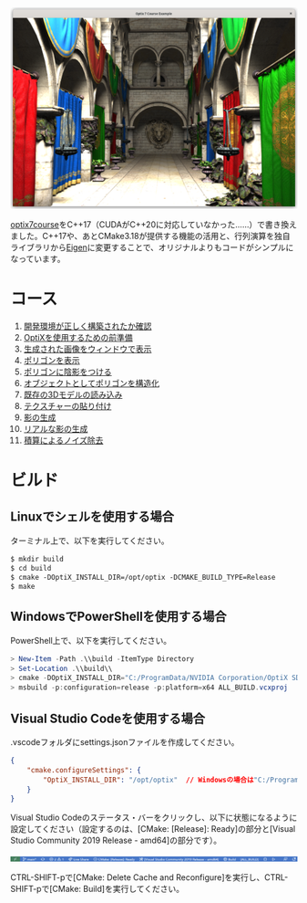 ![example11-accumulate-linux](https://raw.githubusercontent.com/tail-island/optix7courseR/main/image/example11-accumulate-linux.png)

[optix7course](https://github.com/ingowald/optix7course)をC++17（CUDAがC++20に対応していなかった……）で書き換えました。C++17や、あとCMake3.18が提供する機能の活用と、行列演算を独自ライブラリから[Eigen](https://eigen.tuxfamily.org/index.php?title=Main_Page)に変更することで、オリジナルよりもコードがシンプルになっています。

# コース

1. [開発環境が正しく構築されたか確認](https://github.com/tail-island/optix7courseR/tree/main/example01-hello-optix)
1. [OptiXを使用するための前準備](https://github.com/tail-island/optix7courseR/tree/main/example02-pipeline-and-raygen)
1. [生成された画像をウィンドウで表示](https://github.com/tail-island/optix7courseR/tree/main/example03-in-glfw-window)
1. [ポリゴンを表示](https://github.com/tail-island/optix7courseR/tree/main/example04-first-triangle-mesh)
1. [ポリゴンに陰影をつける](https://github.com/tail-island/optix7courseR/tree/main/example05-first-shading)
1. [オブジェクトとしてポリゴンを構造化](https://github.com/tail-island/optix7courseR/tree/main/example06-multiple-objects)
1. [既存の3Dモデルの読み込み](https://github.com/tail-island/optix7courseR/tree/main/example07-first-real-model)
1. [テクスチャーの貼り付け](https://github.com/tail-island/optix7courseR/tree/main/example08-textures)
1. [影の生成](https://github.com/tail-island/optix7courseR/tree/main/example09-shadow-rays)
1. [リアルな影の生成](https://github.com/tail-island/optix7courseR/tree/main/example10-soft-shadows)
1. [積算によるノイズ除去](https://github.com/tail-island/optix7courseR/tree/main/example11-accumulate)

# ビルド

## Linuxでシェルを使用する場合

ターミナル上で、以下を実行してください。

~~~shell
$ mkdir build
$ cd build
$ cmake -DOptiX_INSTALL_DIR=/opt/optix -DCMAKE_BUILD_TYPE=Release
$ make
~~~

## WindowsでPowerShellを使用する場合

PowerShell上で、以下を実行してください。

~~~powershell
> New-Item -Path .\\build -ItemType Directory
> Set-Location .\\build\\
> cmake -DOptiX_INSTALL_DIR="C:/ProgramData/NVIDIA Corporation/OptiX SDK 7.4.0" ..
> msbuild -p:configuration=release -p:platform=x64 ALL_BUILD.vcxproj
~~~

## Visual Studio Codeを使用する場合

.vscodeフォルダにsettings.jsonファイルを作成してください。

~~~json
{
    "cmake.configureSettings": {
        "OptiX_INSTALL_DIR": "/opt/optix"  // Windowsの場合は"C:/ProgramData/NVIDIA Corporation/OptiX SDK 7.4.0"
    }
}
~~~

Visual Studio Codeのステータス・バーをクリックし、以下に状態になるように設定してください（設定するのは、\[CMake: \[Release\]: Ready\]の部分と\[Visual Studio Community 2019 Release - amd64\]の部分です）。

![Visual Studio Code - status bar](https://raw.githubusercontent.com/tail-island/optix7courseR/main/image/visual-studio-code-status-bar.png)

CTRL-SHIFT-pで\[CMake: Delete Cache and Reconfigure\]を実行し、CTRL-SHIFT-pで\[CMake: Build\]を実行してください。
